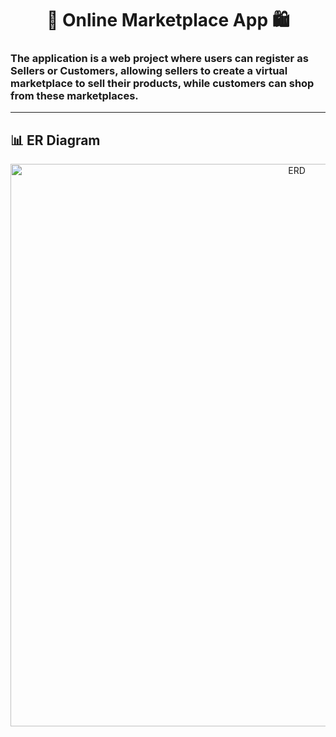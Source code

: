 # <h1 align="center"> :convenience_store: **Online Marketplace App** :shopping: </h1>

 ###    The application is a web project where users can register as Sellers or Customers, allowing sellers to create a virtual marketplace to sell their products, while customers can shop from these marketplaces.

___
## :bar_chart: ER Diagram

<div align="center">
  <img src="https://github.com/user-attachments/assets/9e11925b-5913-45ab-866d-424de1963aa0" alt="ERD" width="900">
</div>




